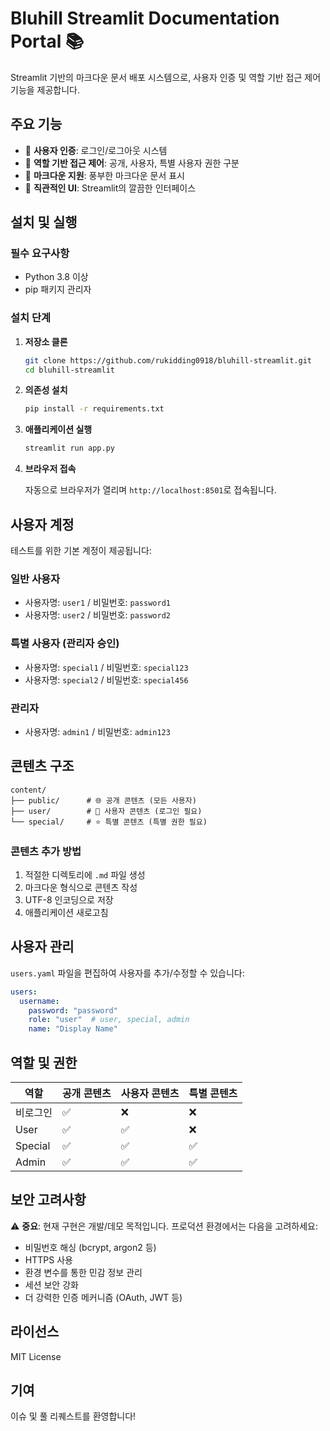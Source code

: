 # Bluhill Streamlit Documentation Portal 📚

Streamlit 기반의 마크다운 문서 배포 시스템으로, 사용자 인증 및 역할 기반 접근 제어 기능을 제공합니다.

## 주요 기능

- 🔐 **사용자 인증**: 로그인/로그아웃 시스템
- 👥 **역할 기반 접근 제어**: 공개, 사용자, 특별 사용자 권한 구분
- 📄 **마크다운 지원**: 풍부한 마크다운 문서 표시
- 🎨 **직관적인 UI**: Streamlit의 깔끔한 인터페이스

## 설치 및 실행

### 필수 요구사항

- Python 3.8 이상
- pip 패키지 관리자

### 설치 단계

1. **저장소 클론**
   ```bash
   git clone https://github.com/rukidding0918/bluhill-streamlit.git
   cd bluhill-streamlit
   ```

2. **의존성 설치**
   ```bash
   pip install -r requirements.txt
   ```

3. **애플리케이션 실행**
   ```bash
   streamlit run app.py
   ```

4. **브라우저 접속**
   
   자동으로 브라우저가 열리며 `http://localhost:8501`로 접속됩니다.

## 사용자 계정

테스트를 위한 기본 계정이 제공됩니다:

### 일반 사용자
- 사용자명: `user1` / 비밀번호: `password1`
- 사용자명: `user2` / 비밀번호: `password2`

### 특별 사용자 (관리자 승인)
- 사용자명: `special1` / 비밀번호: `special123`
- 사용자명: `special2` / 비밀번호: `special456`

### 관리자
- 사용자명: `admin1` / 비밀번호: `admin123`

## 콘텐츠 구조

```
content/
├── public/      # 🌐 공개 콘텐츠 (모든 사용자)
├── user/        # 👤 사용자 콘텐츠 (로그인 필요)
└── special/     # ⭐ 특별 콘텐츠 (특별 권한 필요)
```

### 콘텐츠 추가 방법

1. 적절한 디렉토리에 `.md` 파일 생성
2. 마크다운 형식으로 콘텐츠 작성
3. UTF-8 인코딩으로 저장
4. 애플리케이션 새로고침

## 사용자 관리

`users.yaml` 파일을 편집하여 사용자를 추가/수정할 수 있습니다:

```yaml
users:
  username:
    password: "password"
    role: "user"  # user, special, admin
    name: "Display Name"
```

## 역할 및 권한

| 역할 | 공개 콘텐츠 | 사용자 콘텐츠 | 특별 콘텐츠 |
|------|------------|--------------|------------|
| 비로그인 | ✅ | ❌ | ❌ |
| User | ✅ | ✅ | ❌ |
| Special | ✅ | ✅ | ✅ |
| Admin | ✅ | ✅ | ✅ |

## 보안 고려사항

⚠️ **중요**: 현재 구현은 개발/데모 목적입니다. 프로덕션 환경에서는 다음을 고려하세요:

- 비밀번호 해싱 (bcrypt, argon2 등)
- HTTPS 사용
- 환경 변수를 통한 민감 정보 관리
- 세션 보안 강화
- 더 강력한 인증 메커니즘 (OAuth, JWT 등)

## 라이선스

MIT License

## 기여

이슈 및 풀 리퀘스트를 환영합니다!